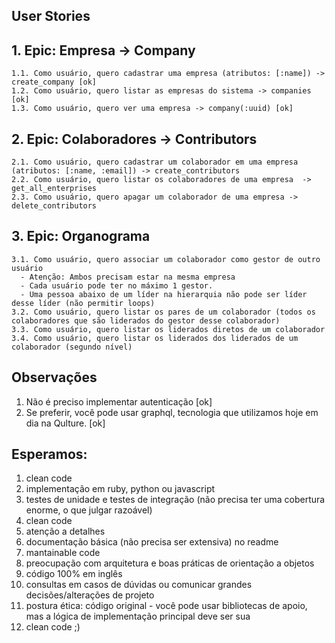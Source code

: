 ## User Stories
  
  ## 1. Epic: Empresa -> Company
    1.1. Como usuário, quero cadastrar uma empresa (atributos: [:name]) -> create_company [ok]
    1.2. Como usuário, quero listar as empresas do sistema -> companies [ok]
    1.3. Como usuário, quero ver uma empresa -> company(:uuid) [ok]
  
  ## 2. Epic: Colaboradores -> Contributors
    2.1. Como usuário, quero cadastrar um colaborador em uma empresa (atributos: [:name, :email]) -> create_contributors
    2.2. Como usuário, quero listar os colaboradores de uma empresa  -> get_all_enterprises
    2.3. Como usuário, quero apagar um colaborador de uma empresa -> delete_contributors
  
  ## 3. Epic: Organograma
    3.1. Como usuário, quero associar um colaborador como gestor de outro usuário
      - Atenção: Ambos precisam estar na mesma empresa
      - Cada usuário pode ter no máximo 1 gestor.
      - Uma pessoa abaixo de um líder na hierarquia não pode ser líder desse líder (não permitir loops)
    3.2. Como usuário, quero listar os pares de um colaborador (todos os colaboradores que são liderados do gestor desse colaborador)
    3.3. Como usuário, quero listar os liderados diretos de um colaborador
    3.4. Como usuário, quero listar os liderados dos liderados de um colaborador (segundo nível)
    
## Observações
  1. Não é preciso implementar autenticação [ok]
  2. Se preferir, você pode usar graphql, tecnologia que utilizamos hoje em dia na Qulture. [ok]
## Esperamos:
  1. clean code
  2. implementação em ruby, python ou javascript
  3. testes de unidade e testes de integração (não precisa ter uma cobertura enorme, o que julgar razoável)
  4. clean code
  5. atenção a detalhes
  6. documentação básica (não precisa ser extensiva) no readme 
  7. mantainable code
  8. preocupação com arquitetura e boas práticas de orientação a objetos
  9. código 100% em inglês
  10. consultas em casos de dúvidas ou comunicar grandes decisões/alterações de projeto
  11. postura ética: código original - você pode usar bibliotecas de apoio, mas a lógica de implementação principal deve ser sua
  12. clean code ;)